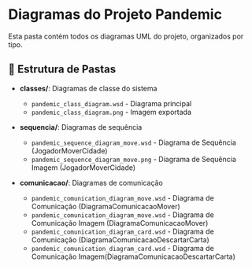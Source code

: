 # Diagramas do Projeto Pandemic

Esta pasta contém todos os diagramas UML do projeto, organizados por tipo.

## 📂 Estrutura de Pastas

-   **classes/**: Diagramas de classe do sistema

    -   `pandemic_class_diagram.wsd` - Diagrama principal
    -   `pandemic_class_diagram.png` - Imagem exportada

-   **sequencia/**: Diagramas de sequência

    -   `pandemic_sequence_diagram_move.wsd` - Diagrama de Sequência (JogadorMoverCidade)
    -   `pandemic_sequence_diagram_move.png` - Diagrama de Sequência Imagem (JogadorMoverCidade)

-   **comunicacao/**: Diagramas de comunicação
    -   `pandemic_comunication_diagram_move.wsd` - Diagrama de Comunicação (DiagramaComunicacaoMover)
    -   `pandemic_comunication_diagram_move.wsd` - Diagrama de Comunicação Imagem (DiagramaComunicacaoMover)
    -   `pandemic_comunication_diagram_card.wsd` - Diagrama de Comunicação (DiagramaComunicacaoDescartarCarta)
    -   `pandemic_comunication_diagram_card.wsd` - Diagrama de Comunicação Imagem(DiagramaComunicacaoDescartarCarta)
